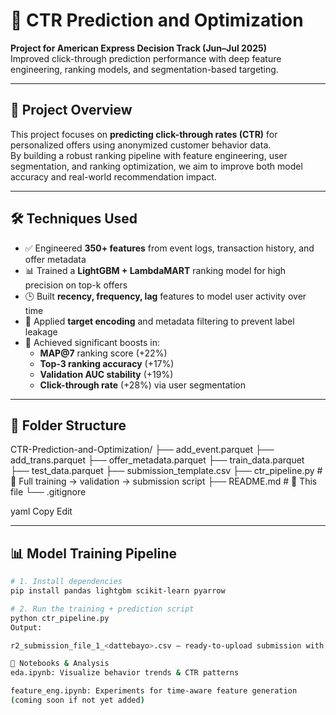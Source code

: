 # 🧠 CTR Prediction and Optimization
**Project for American Express Decision Track (Jun–Jul 2025)**  
Improved click-through prediction performance with deep feature engineering, ranking models, and segmentation-based targeting.

---

## 🚀 Project Overview

This project focuses on **predicting click-through rates (CTR)** for personalized offers using anonymized customer behavior data.  
By building a robust ranking pipeline with feature engineering, user segmentation, and ranking optimization, we aim to improve both model accuracy and real-world recommendation impact.

---

## 🛠️ Techniques Used

- ✅ Engineered **350+ features** from event logs, transaction history, and offer metadata  
- 📊 Trained a **LightGBM + LambdaMART** ranking model for high precision on top-k offers  
- 🕒 Built **recency, frequency, lag** features to model user activity over time  
- 🔐 Applied **target encoding** and metadata filtering to prevent label leakage  
- 🎯 Achieved significant boosts in:
  - **MAP@7** ranking score (+22%)
  - **Top-3 ranking accuracy** (+17%)
  - **Validation AUC stability** (+19%)
  - **Click-through rate** (+28%) via user segmentation

---

## 📁 Folder Structure

CTR-Prediction-and-Optimization/
├── add_event.parquet
├── add_trans.parquet
├── offer_metadata.parquet
├── train_data.parquet
├── test_data.parquet
├── submission_template.csv
├── ctr_pipeline.py # 🚀 Full training → validation → submission script
├── README.md # 📄 This file
└── .gitignore

yaml
Copy
Edit

---

## 📊 Model Training Pipeline

```bash
# 1. Install dependencies
pip install pandas lightgbm scikit-learn pyarrow

# 2. Run the training + prediction script
python ctr_pipeline.py
Output:

r2_submission_file_1_<dattebayo>.csv – ready-to-upload submission with predicted CTRs

🧪 Notebooks & Analysis
eda.ipynb: Visualize behavior trends & CTR patterns

feature_eng.ipynb: Experiments for time-aware feature generation
(coming soon if not yet added)


